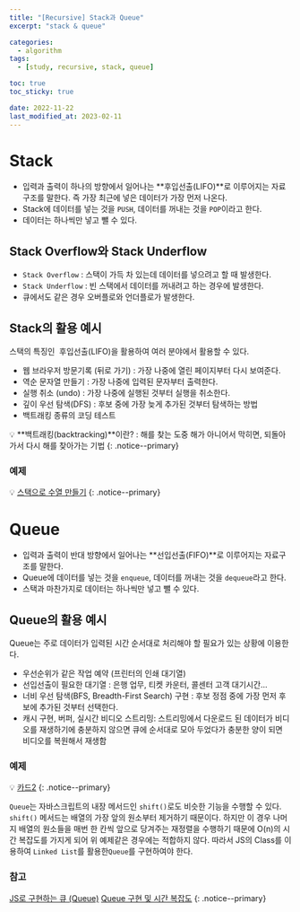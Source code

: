 ```yaml
---
title: "[Recursive] Stack과 Queue"
excerpt: "stack & queue"

categories:
  - algorithm
tags:
  - [study, recursive, stack, queue]

toc: true
toc_sticky: true

date: 2022-11-22
last_modified_at: 2023-02-11
---
```


# Stack

- 입력과 출력이 하나의 방향에서 일어나는 **후입선출(LIFO)**로 이루어지는 자료구조를 말한다. 즉 가장 최근에 넣은 데이터가 가장 먼저 나온다.
- Stack에 데이터를 넣는 것을 `PUSH`, 데이터를 꺼내는 것을 `POP`이라고 한다.
- 데이터는 하나씩만 넣고 뺄 수 있다.

## Stack Overflow와 Stack Underflow

- `Stack Overflow` : 스택이 가득 차 있는데 데이터를 넣으려고 할 때 발생한다.
- `Stack Underflow` : 빈 스택에서 데이터를 꺼내려고 하는 경우에 발생한다.
- 큐에서도 같은 경우 오버플로와 언더플로가 발생한다.

## Stack의 활용 예시

스택의 특징인  후입선출(LIFO)을 활용하여 여러 분야에서 활용할 수 있다.

- 웹 브라우저 방문기록 (뒤로 가기) : 가장 나중에 열린 페이지부터 다시 보여준다.
- 역순 문자열 만들기 : 가장 나중에 입력된 문자부터 출력한다.
- 실행 취소 (undo) : 가장 나중에 실행된 것부터 실행을 취소한다.
- 깊이 우선 탐색(DFS) : 후보 중에 가장 늦게 추가된 것부터 탐색하는 방법
- 백트래킹 종류의 코딩 테스트

💡 **백트래킹(backtracking)**이란? : 해를 찾는 도중 해가 아니어서 막히면, 되돌아가서 다시 해를 찾아가는 기법
{: .notice--primary}

### 예제

💡 [스택으로 수열 만들기](https://www.acmicpc.net/problem/1874)
{: .notice--primary}

# Queue

- 입력과 출력이 반대 방향에서 일어나는 **선입선출(FIFO)**로 이루어지는 자료구조를 말한다.
- Queue에 데이터를 넣는 것을 `enqueue`, 데이터를 꺼내는 것을 `dequeue`라고 한다.
- 스택과 마찬가지로 데이터는 하나씩만 넣고 뺄 수 있다.

## Queue의 활용 예시

Queue는 주로 데이터가 입력된 시간 순서대로 처리해야 할 필요가 있는 상황에 이용한다.

- 우선순위가 같은 작업 예약 (프린터의 인쇄 대기열)
- 선입선출이 필요한 대기열 : 은행 업무, 티켓 카운터, 콜센터 고객 대기시간…
- 너비 우선 탐색(BFS, Breadth-First Search) 구현 : 후보 정점 중에 가장 먼저 후보에 추가된 것부터 선택한다.
- 캐시 구현, 버퍼, 실시간 비디오 스트리밍: 스트리밍에서 다운로드 된 데이터가 비디오를 재생하기에 충분하지 않으면 큐에 순서대로 모아 두었다가 충분한 양이 되면 비디오를 복원해서 재생함

### 예제

💡 [카드2](https://www.acmicpc.net/problem/2164)
{: .notice--primary}

`Queue`는 자바스크립트의 내장 메서드인 `shift()`로도 비슷한 기능을 수행할 수 있다. `shift()` 메서드는 배열의 가장 앞의 원소부터 제거하기 때문이다. 하지만 이 경우 나머지 배열의 원소들을 매번 한 칸씩 앞으로 당겨주는 재정렬을 수행하기 때문에 O(n)의 시간 복잡도를 가지게 되어 위 예제같은 경우에는 적합하지 않다. 따라서 JS의 Class를 이용하여 `Linked List`를 활용한`Queue`를 구현하여야 한다.

### 참고

[JS로 구현하는 큐 (Queue)](https://velog.io/@longroadhome/%EC%9E%90%EB%A3%8C%EA%B5%AC%EC%A1%B0-JS%EB%A1%9C-%EA%B5%AC%ED%98%84%ED%95%98%EB%8A%94-.%ED%81%90-Queue)
[Queue 구현 및 시간 복잡도](https://ghost4551.tistory.com/133)
{: .notice--primary}
